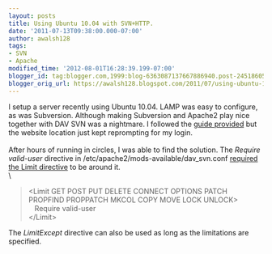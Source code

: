```yaml
---
layout: posts
title: Using Ubuntu 10.04 with SVN+HTTP.
date: '2011-07-13T09:38:00.000-07:00'
author: awalsh128
tags:
- SVN
- Apache
modified_time: '2012-08-01T16:28:39.199-07:00'
blogger_id: tag:blogger.com,1999:blog-6363087137667886940.post-2451860563261041626
blogger_orig_url: https://awalsh128.blogspot.com/2011/07/using-ubuntu-1004-with-svnhttp.html
---
```


I setup a server recently using Ubuntu 10.04. LAMP was easy to
configure, as was Subversion. Although making Subversion and Apache2
play nice together with DAV SVN was a nightmare. I followed the [guide
provided](https://help.ubuntu.com/10.04/serverguide/C/subversion.html) but
the website location just kept reprompting for my login.\
\
After hours of running in circles, I was able to find the solution. The
*Require valid-user* directive in
/etc/apache2/mods-available/dav\_svn.conf [required the Limit
directive](http://www.linuxquestions.org/questions/showthread.php?p=4413943#post4413943)
to be around it.\
\

> \<Limit GET POST PUT DELETE CONNECT OPTIONS PATCH PROPFIND PROPPATCH
> MKCOL COPY MOVE LOCK UNLOCK\>\
>    Require valid-user\
> \</Limit\>

The *LimitExcept* directive can also be used as long as the limitations
are specified.
